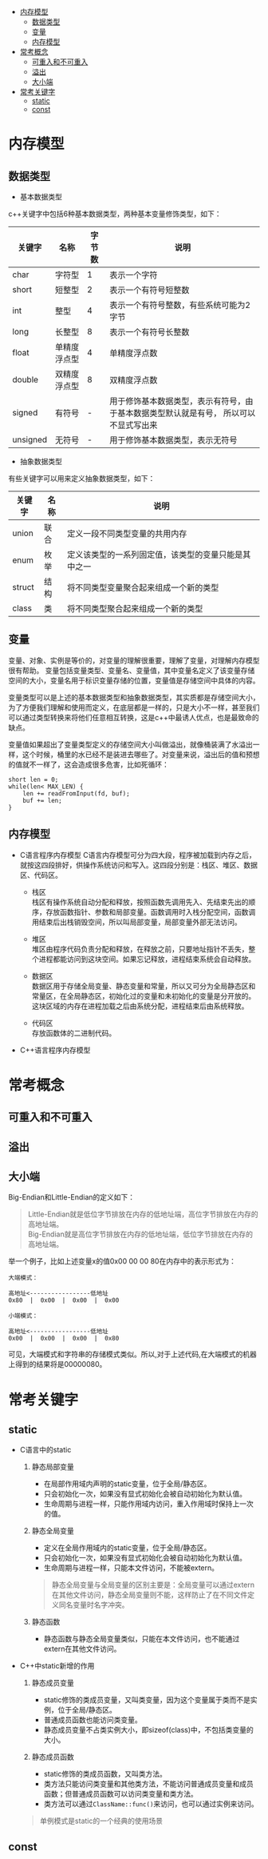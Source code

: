 - [内存模型](#内存模型)
  - [数据类型](#数据类型)
  - [变量](#变量)
  - [内存模型](#内存模型-1)
- [常考概念](#常考概念)
  - [可重入和不可重入](#可重入和不可重入)
  - [溢出](#溢出)
  - [大小端](#大小端)
- [常考关键字](#常考关键字)
  - [static](#static)
  - [const](#const)


# 内存模型

## 数据类型
- 基本数据类型

c++关键字中包括6种基本数据类型，两种基本变量修饰类型，如下：

|关键字|名称|字节数|说明|
|-|-|-|-|
|char|字符型|1|表示一个字符|
|short|短整型|2|表示一个有符号短整数|
|int|整型|4|表示一个有符号整数，有些系统可能为2字节|
|long|长整型|8|表示一个有符号长整数|
|float|单精度浮点型|4|单精度浮点数|
|double|双精度浮点型|8|双精度浮点数|
|signed|有符号|-|用于修饰基本数据类型，表示有符号，由于基本数据类型默认就是有号，    所以可以不显式写出来
|unsigned|无符号|-|用于修饰基本数据类型，表示无符号||


- 抽象数据类型
  
有些关键字可以用来定义抽象数据类型，如下：

|关键字|名称|说明|
|-|-|-|
|union|联合|定义一段不同类型变量的共用内存|
|enum|枚举|定义该类型的一系列固定值，该类型的变量只能是其中之一|
|struct|结构|将不同类型变量聚合起来组成一个新的类型|
|class|类|将不同类型聚合起来组成一个新的类型|

## 变量
变量、对象、实例是等价的，对变量的理解很重要，理解了变量，对理解内存模型很有帮助。
变量包括变量类型、变量名、变量值，其中变量名定义了该变量存储空间的大小，变量名用于标识变量存储的位置，变量值是存储空间中具体的内容。

变量类型可以是上述的基本数据类型和抽象数据类型，其实质都是存储空间大小，为了方便我们理解和使用而定义，在底层都是一样的，只是大小不一样，甚至我们可以通过类型转换来将他们任意相互转换，这是c++中最诱人优点，也是最致命的缺点。

变量值如果超出了变量类型定义的存储空间大小叫做溢出，就像桶装满了水溢出一样，这个时候，桶里的水已经不是装进去哪些了。对变量来说，溢出后的值和预想的值就不一样了，这会造成很多危害，比如死循环：

```
short len = 0;
while(len< MAX_LEN) {
    len += readFromInput(fd, buf);
    buf += len;
}
```

## 内存模型

- C语言程序内存模型
  C语言内存模型可分为四大段，程序被加载到内存之后，就按这四段排好，供操作系统访问和写入。这四段分别是：栈区、堆区、数据区、代码区。



    - 栈区  
    栈区有操作系统自动分配和释放，按照函数先调用先入、先结束先出的顺序，存放函数指针、参数和局部变量。函数调用时入栈分配空间，函数调用结束后出栈销毁空间，所以叫局部变量，局部变量外部无法访问。

    - 堆区  
    堆区由程序代码负责分配和释放，在释放之前，只要地址指针不丢失，整个进程都能访问到这块空间。如果忘记释放，进程结束系统会自动释放。

    - 数据区  
    数据区用于存储全局变量、静态变量和常量，所以又可分为全局静态区和常量区，在全局静态区，初始化过的变量和未初始化的变量是分开放的。这块区域的内存在进程加载之后由系统分配，进程结束后由系统释放。

    - 代码区  
    存放函数体的二进制代码。




- C++语言程序内存模型





# 常考概念
## 可重入和不可重入

## 溢出

## 大小端
Big-Endian和Little-Endian的定义如下：
> Little-Endian就是低位字节排放在内存的低地址端，高位字节排放在内存的高地址端。  
> Big-Endian就是高位字节排放在内存的低地址端，低位字节排放在内存的高地址端。  

举一个例子，比如上述变量x的值0x00 00 00 80在内存中的表示形式为：  
```
大端模式：

高地址<-----------------低地址  
0x80  |  0x00  |  0x00  |  0x00

小端模式：

高地址<-----------------低地址
0x00  |  0x00  |  0x00  |  0x80
```
可见，大端模式和字符串的存储模式类似。所以,对于上述代码,在大端模式的机器上得到的结果将是00000080。





# 常考关键字
 ## static

 - C语言中的static
  
    1. 静态局部变量  
        - 在局部作用域内声明的static变量，位于全局/静态区。
        - 只会初始化一次，如果没有显式初始化会被自动初始化为默认值。
        - 生命周期与进程一样，只能作用域内访问，重入作用域时保持上一次的值。    
    

    2.  静态全局变量
        - 定义在全局作用域内的static变量，位于全局/静态区。
        - 只会初始化一次，如果没有显式初始化会被自动初始化为默认值。
        - 生命周期与进程一样，只能本文件访问，不能被extern。
        > 静态全局变量与全局变量的区别主要是：全局变量可以通过extern在其他文件访问，静态全局变量则不能，这样防止了在不同文件定义同名变量时名字冲突。      

    3. 静态函数
       - 静态函数与静态全局变量类似，只能在本文件访问，也不能通过extern在其他文件访问。
  
- C++中static新增的作用
    1. 静态成员变量
        - static修饰的类成员变量，又叫类变量，因为这个变量属于类而不是实例，位于全局/静态区。
        - 普通成员函数也能访问类变量。
        - 静态成员变量不占类实例大小，即sizeof(class)中，不包括类变量的大小。

    2. 静态成员函数
        - static修饰的类成员函数，又叫类方法。
        - 类方法只能访问类变量和其他类方法，不能访问普通成员变量和成员函数；但普通成员函数可以访问类变量和类方法。
        - 类方法可以通过`ClassName::func()`来访问，也可以通过实例来访问。
    > 单例模式是static的一个经典的使用场景
   

## const